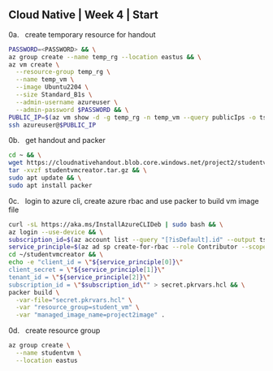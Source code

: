 ## Cloud Native | Week 4 | Start

0a.   create temporary resource for handout
``` bash
PASSWORD=<PASSWORD> && \
az group create --name temp_rg --location eastus && \
az vm create \
  --resource-group temp_rg \
  --name temp_vm \
  --image Ubuntu2204 \
  --size Standard_B1s \
  --admin-username azureuser \
  --admin-password $PASSWORD && \
PUBLIC_IP=$(az vm show -d -g temp_rg -n temp_vm --query publicIps -o tsv) && \
ssh azureuser@$PUBLIC_IP
```

0b.   get handout and packer
``` bash
cd ~ && \
wget https://cloudnativehandout.blob.core.windows.net/project2/studentvmcreator.tar.gz && \
tar -xvzf studentvmcreator.tar.gz && \
sudo apt update && \
sudo apt install packer
```

0c.   login to azure cli, create azure rbac and use packer to build vm image file
``` bash
curl -sL https://aka.ms/InstallAzureCLIDeb | sudo bash && \
az login --use-device && \
subscription_id=$(az account list --query "[?isDefault].id" --output tsv) && \
service_principle=$(az ad sp create-for-rbac --role Contributor --scopes /subscriptions/$subscription_id --query "[appId, password, tenant]" --output tsv) && \
cd ~/studentvmcreator && \
echo -e "client_id = \"${service_principle[0]}\"
client_secret = \"${service_principle[1]}\"
tenant_id = \"${service_principle[2]}\"
subscription_id = \"$subscription_id\"" > secret.pkrvars.hcl && \
packer build \
  -var-file="secret.pkrvars.hcl" \
  -var "resource_group=student_vm" \
  -var "managed_image_name=project2image" .
```

0d.   create resource group
``` bash
az group create \
  --name studentvm \
  --location eastus
```
